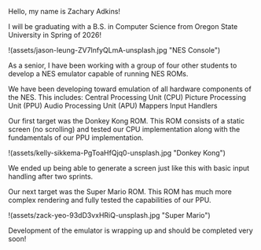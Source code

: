 Hello, my name is Zachary Adkins!

I will be graduating with a B.S. in Computer Science from Oregon State University in Spring of 2026!

!(assets/jason-leung-ZV7lnfyQLmA-unsplash.jpg "NES Console")

As a senior, I have been working with a group of four other students to develop a NES emulator capable of running NES ROMs.

We have been developing toward emulation of all hardware components of the NES.
This includes:
  Central Processing Unit (CPU)
  Picture Processing Unit (PPU)
  Audio Processing Unit (APU)
  Mappers
  Input Handlers

Our first target was the Donkey Kong ROM. This ROM consists of a static screen (no scrolling) and tested our CPU implementation along with the fundamentals of our PPU implementation.

!(assets/kelly-sikkema-PgToaHfQjq0-unsplash.jpg "Donkey Kong")

We ended up being able to generate a screen just like this with basic input handling after two sprints.

Our next target was the Super Mario ROM. This ROM has much more complex rendering and fully tested the capabilities of our PPU.

!(assets/zack-yeo-93dD3vxHRiQ-unsplash.jpg "Super Mario")

Development of the emulator is wrapping up and should be completed very soon!
